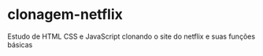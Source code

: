 # clonagem-netflix
 Estudo de HTML CSS e JavaScript clonando o site do netflix e suas funções básicas
